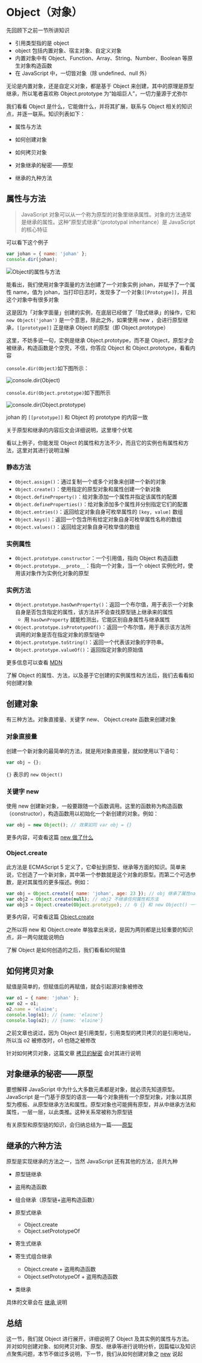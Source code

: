 # Object（对象）

先回顾下之前一节所讲知识

- 引用类型指的是 object
- object 包括内置对象、宿主对象、自定义对象
- 内置对象中有 Object、Function、Array、String、Number、Boolean 等原生对象构造函数
- 在 JavaScript 中，一切皆对象（除 undefined、null 外）

无论是内置对象，还是自定义对象，都是基于 Object 来创建，其中的原理是原型继承，所以笔者喜欢称 Object.prototype 为“始祖巨人”，一切力量源于尤弥尔

我们看看 Object 是什么，它能做什么，并将其扩展，联系与 Object 相关的知识点，并逐一联系。知识列表如下：

- 属性与方法

* 如何创建对象

- 如何拷贝对象

* 对象继承的秘密——原型

- 继承的九种方法

## 属性与方法

> JavaScript 对象可以从一个称为原型的对象里继承属性。对象的方法通常是继承的属性。这种”原型式继承“（prototypal inheritance）是 JavaScript 的核心特征

可以看下这个例子

```javascript
var johan = { name: 'johan' };
console.dir(johan);
```

![Object的属性与方法](https://s2.loli.net/2022/07/16/imQTkLKrvhHlgUB.png)

能看出，我们使用对象字面量的方法创建了一个对象实例 johan，并赋予了一个属性 name，值为 johan，当打印日志时，发现多了一个对象`[[Prototype]]`，并且这个对象中有很多对象

这是因为「对象字面量」创建的实例，在底层已经做了「隐式继承」的操作，它和 `new Object('johan')` 是一个意思，除此之外，如果使用 new ，会进行原型继承，`[[prototype]]` 正是继承 Object 的原型（即 Object.prototype）

这里，不妨多说一句，实例是继承 Object.prototype，而不是 Object，原型才会被继承，构造函数是个空壳，不信，你答应 Object 和 Object.prototype，看看内容

`console.dir(Object)`如下图所示：

![console.dir(Object)](https://s2.loli.net/2022/07/16/IoMXpZcviF2J5We.png)

`console.dir(Object.prototype)`如下图所示

![console.dir(Object.prototype)](https://s2.loli.net/2022/07/16/HPsW8NSKZmBEQVx.png)

johan 的 `[[prototype]]` 和 Object 的 prototype 的内容一致

关于原型和继承的内容后文会详细说明，这里埋个伏笔

看以上例子，你能发现 Object 的属性和方法不少，而且它的实例也有属性和方法，这里对其进行说明注解

### 静态方法

- `Object.assign()`：通过复制一个或多个对象来创建一个新的对象
- `Object.create()`：使用指定的原型对象和属性创建一个新对象
- `Object.defineProperty()`：给对象添加一个属性并指定该属性的配置
- `Object.defineProperties()`：给对象添加多个属性并分别指定它们的配置
- `Object.entries()`：返回给定对象自身可枚举属性的 `[key, value]` 数组
- `Object.keys()`：返回一个包含所有给定对象自身可枚举属性名称的数组
- `Object.values()`：返回给定对象自身可枚举值的数组

### 实例属性

- `Object.prototype.constructor`：一个引用值，指向 Object 构造函数
- `Object.prototype.__proto__`：指向一个对象，当一个 object 实例化时，使用该对象作为实例化对象的原型

### 实例方法

- `Object.prototype.hasOwnProperty()`：返回一个布尔值，用于表示一个对象自身是否包含指定的属性，该方法并不会查找原型链上继承来的属性
  - 用 `hasOwnProperty` 就能检测出，它能区别自身属性与继承属性
- `Object.prototype.isPrototypeOf()`：返回一个布尔值，用于表示该方法所调用的对象是否在指定对象的原型链中
- `Object.prototype.toString()`：返回一个代表该对象的字符串。
- `Object.prototype.valueOf()`：返回指定对象的原始值

更多信息可以查看 [MDN](https://developer.mozilla.org/zh-CN/docs/Web/JavaScript/Reference/Global_Objects/Object)

了解 Object 的属性、方法，以及基于它创建的实例属性和方法后，我们去看看如何创建对象

## 创建对象

有三种方法。对象直接量、关键字 new、 Object.create 函数来创建对象

### 对象直接量

创建一个新对象的最简单的方法，就是用对象直接量，就如使用以下语句：

```javascript
var obj = {};
```

`{}` 表示的 `new Object()`

### 关键字 new

使用 new 创建新对象，一般要跟随一个函数调用。这里的函数称为构造函数（constructor），构造函数用以初始化一个新创建的对象。例如：

```javascript
var obj = new Object(); // 效果如同 var obj = {}
```

更多内容，可查看这篇 [new 做了什么](./new做了什么.md)

### Object.create

此方法是 ECMAScript 5 定义了，它牵扯到原型、继承等方面的知识。简单来说，它创造了一个新对象，其中第一个参数就是这个对象的原型。而第二个可选参数，是对其属性的更多描述。例如：

```javascript
var obj = Object.create({ name: 'johan', age: 23 }); // obj 继承了属性name 和 age
var obj2 = Object.create(null); // obj2 不继承任何属性和方法
var obj3 = Object.create(Object.prototype); // 与 {} 和 new Object() 一个意思
```

更多内容，可查看这篇 [Object.create](./Object.create.md)

之所以将 new 和 Object.create 单独拿出来说，是因为两则都是比较重要的知识点，非一两句就能说明白

了解 Object 是如何创造的之后，我们看看如何赋值

## 如何拷贝对象

赋值是简单的，但赋值后的再赋值，就会引起源对象被修改

```javascript
var o1 = { name: 'johan' };
var o2 = o1;
o2.name = 'elaine';
console.log(o1); // {name: 'elaine'}
console.log(o2); // {name: 'elaine'}
```

之前文章也说过，因为 Object 是引用类型，引用类型的拷贝拷贝的是引用地址，所以当 o2 被修改时，o1 也随之被修改

针对如何拷贝对象，这篇文章 [拷贝的秘密](./拷贝的秘密.md) 会对其进行说明

## 对象继承的秘密——原型

要想解释 JavaScript 中为什么大多数元素都是对象，就必须先知道原型。JavaScript 是一门基于原型的语言——每个对象拥有一个原型对象，对象以其原型为模板、从原型继承方法和属性。原型对象也可能拥有原型，并从中继承方法和属性，一层一层，以此类推。这种关系常被称为原型链

有关原型和原型链的知识，会归纳总结为一篇——[原型](./原型.md)

## 继承的六种方法

原型是实现继承的方法之一，当然 JavaScript 还有其他的方法，总共九种

- 原型链继承
- 盗用构造函数
- 组合继承（原型链+盗用构造函数）
- 原型式继承
  - Object.create
  - Object.setPrototypeOf

- 寄生式继承
- 寄生式组合继承
  - Object.create + 盗用构造函数
  - Object.setPrototypeOf + 盗用构造函数

- 类继承

具体的文章会在 [继承 ](./继承.md)说明

## 总结

这一节，我们就 Object 进行展开，详细说明了 Object 及其实例的属性与方法。并对如何创建对象、如何拷贝对象、原型、继承等进行说明分析，因篇幅以及知识点聚焦问题，本节不做过多说明，下一节，我们从如何创建对象之 [new](./new做了什么.md) 说起
